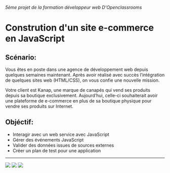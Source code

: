 *5ème projet de la formation développeur web D'Openclassrooms*

# Constrution d'un site e-commerce en JavaScript

## Scénario:


<p>Vous êtes en poste dans une agence de développement web depuis quelques semaines maintenant. Après avoir réalisé avec succès l’intégration de quelques sites web (HTML/CSS), on vous confie une nouvelle mission.

Votre client est Kanap, une marque de canapés qui vend ses produits depuis sa boutique exclusivement. Aujourd’hui, celle-ci souhaiterait avoir une plateforme de e-commerce en plus de sa boutique physique pour vendre ses produits sur Internet.</p>

## Objéctif:

- Interagir avec un web service avec JavaScript
- Gérer des événements JavaScript
- Valider des données issues de sources externes
- Créer un plan de test pour une application

----------------------------------------------------------------------------------------------------------------
![](https://img.shields.io/badge/-Git-red?logo=Git&logoColor=white&style=flat)
![](https://img.shields.io/badge/-Javascript-yellow?logo=JavaScript&logoColor=white&style=flat)
![](https://img.shields.io/badge/Author-Yann%20Lafond-blue?style=flat)




